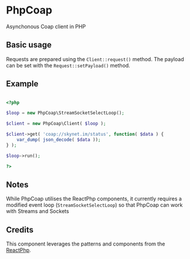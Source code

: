 # PhpCoap

Asynchonous Coap client in PHP

## Basic usage

Requests are prepared using the ``Client::request()`` method. The payload can be set with the ``Request::setPayload()`` method.

## Example

```php

<?php

$loop = new PhpCoap\StreamSocketSelectLoop();

$client = new PhpCoap\Client( $loop );

$client->get( 'coap://skynet.im/status', function( $data ) {
	var_dump( json_decode( $data ));
} );

$loop->run();

?>
```

## Notes

While PhpCoap utilises the ReactPhp components, it currently requires a modified event loop (``StreamSocketSelectLoop``) so that PhpCoap can work with Streams and Sockets

## Credits

This component leverages the patterns and components from the [ReactPhp](http://reactphp.org).